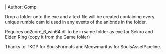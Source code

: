 | Author: Gomp

Drop a folder onto the exe and a text file will be created containing every unique rumble cam id used in any events of
the anibnds in the folder.

Requires oo2core_6_win64.dll to be in same folder as exe for Sekiro and Elden Ring (copy it from the Game folder)

Thanks to TKGP for SoulsFormats and Meowmaritus for SoulsAssetPipeline.
